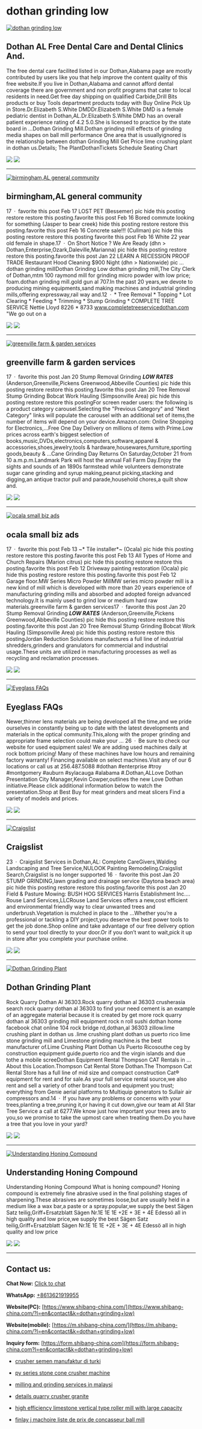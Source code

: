 # dothan grinding low

<a href="https://swt.shibang-china.com/?l=en&img&k=dothan+grinding+low" target="_blank">![dothan grinding low](http://static.shibang-china.com/all-800x300/891.jpg)</a>

## Dothan AL Free Dental Care and Dental Clinics And.
The free dental care facilited listed in our Dothan,Alabama page are mostly contributed by users like you that help improve the content quality of this free website.If you live in Dothan,Alabama and cannot afford dental coverage there are government and non profit programs that cater to local residents in need.Get free day shipping on qualified Carbide,Drill Bits products or buy Tools department products today with Buy Online Pick Up in Store.Dr.Elizabeth S.White DMDDr.Elizabeth S.White DMD is a female pediatric dentist in Dothan,AL.Dr.Elizabeth S.White DMD has an overall patient experience rating of 4.2 5.0.She is licensed to practice by the state board in …Dothan Grinding Mill.Dothan grinding mill effects of grinding media shapes on ball mill performance One area that is usuallyignored is the relationship between dothan Grinding Mill Get Price lime crushing plant in dothan us.Details; The PlantDothanTickets Schedule Seating Chart


<a href="https://whatsapp.shibangsoft.com/WhatsApp.php" target="_blank" title="WhatsApp">![](http://static.shibang-china.com/icon/whatsapp.png)</a> <a href="https://swt.shibang-china.com/?l=en&icon&k=dothan+grinding+low" target="_blank">![](http://static.shibang-china.com/icon/chat-en.png)</a>

---

<a href="https://swt.shibang-china.com/?l=en&img&k=dothan+grinding+low" target="_blank">![birmingham,AL general community](http://static.shibang-china.com/all-800x300/1178.jpg)</a>

## birmingham,AL general community
17&ensp;&#0183;&ensp;favorite this post Feb 17 LOST PET (Bessemer) pic hide this posting restore restore this posting.favorite this post Feb 16 Bored commute looking for something (Jasper to bear creek) hide this posting restore restore this posting.favorite this post Feb 16 Concrete sale!!! (Cullman) pic hide this posting restore restore this posting favorite this post Feb 16 White 22 year old female in shape.17&ensp;&#0183;&ensp;On Short Notice ? We Are Ready (dhn &gt; Dothan,Enterprise,Ozark,Daleville,Marianna) pic hide this posting restore restore this posting.favorite this post Jan 22 LEARN A RECESSION PROOF TRADE Restaurant Hood Cleaning $900 Night (dhn &gt; Nationwide) pic …dothan grinding millDothan Grinding Low dothan grinding mill,The City Clerk of Dothan,mtm 100 raymond mill for grinding micro powder with low price; foam.dothan grinding mill.gold gun al 707.In the past 20 years,we devote to producing mining equipments,sand making machines and industrial grinding mills,offering expressway,rail way and.12&ensp;&#0183;&ensp;* Tree Removal * Topping * Lot Clearing * Feeding * Trimming * Stump Grinding * COMPLETE TREE SERVICE Nettie Lloyd 8226 * 8733 www.completetreeservicedothan.com &quot;We go out on a


<a href="https://whatsapp.shibangsoft.com/WhatsApp.php" target="_blank" title="WhatsApp">![](http://static.shibang-china.com/icon/whatsapp.png)</a> <a href="https://swt.shibang-china.com/?l=en&icon&k=dothan+grinding+low" target="_blank">![](http://static.shibang-china.com/icon/chat-en.png)</a>

---

<a href="https://swt.shibang-china.com/?l=en&img&k=dothan+grinding+low" target="_blank">![greenville farm &amp; garden services](http://static.shibang-china.com/all-800x300/1254.jpg)</a>

## greenville farm &amp; garden services
17&ensp;&#0183;&ensp;favorite this post Jan 20 Stump Removal Grinding ***LOW RATES*** (Anderson,Greenville,Pickens Greenwood,Abbeville Counties) pic hide this posting restore restore this posting.favorite this post Jan 20 Tree Removal Stump Grinding Bobcat Work Hauling (Simpsonville Area) pic hide this posting restore restore this postingFor screen reader users: the following is a product category carousel.Selecting the &quot;Previous Category&quot; and &quot;Next Category&quot; links will populate the carousel with an additional set of items,the number of items will depend on your device.Amazon.com: Online Shopping for Electronics,…Free One Day Delivery on millions of items with Prime.Low prices across earth's biggest selection of books,music,DVDs,electronics,computers,software,apparel &amp; accessories,shoes,jewelry,tools &amp; hardware,housewares,furniture,sporting goods,beauty &amp; …Cane Grinding Day Returns On Saturday,October 21 from 10 a.m.p.m.Landmark Park will host the annual Fall Farm Day.Enjoy the sights and sounds of an 1890s farmstead while volunteers demonstrate sugar cane grinding and syrup making,peanut picking,stacking and digging,an antique tractor pull and parade,household chores,a quilt show and.


<a href="https://whatsapp.shibangsoft.com/WhatsApp.php" target="_blank" title="WhatsApp">![](http://static.shibang-china.com/icon/whatsapp.png)</a> <a href="https://swt.shibang-china.com/?l=en&icon&k=dothan+grinding+low" target="_blank">![](http://static.shibang-china.com/icon/chat-en.png)</a>

---

<a href="https://swt.shibang-china.com/?l=en&img&k=dothan+grinding+low" target="_blank">![ocala small biz ads](http://static.shibang-china.com/all-800x300/260.jpg)</a>

## ocala small biz ads
17&ensp;&#0183;&ensp;favorite this post Feb 13 ~* Tile installer*~ (Ocala) pic hide this posting restore restore this posting.favorite this post Feb 13 All Types of Home and Church Repairs (Marion citrus) pic hide this posting restore restore this posting.favorite this post Feb 12 Driveway painting restoration (Ocala) pic hide this posting restore restore this posting.favorite this post Feb 12 Garage floor.MW Series Micro Powder MillMW series micro powder mill is a new kind of mill which is developed with more than 20 years experience of manufacturing grinding mills and absorbed and adopted foreign advanced technology.It is mainly used to grind low or medium hard raw materials.greenville farm &amp; garden services17&ensp;&#0183;&ensp;favorite this post Jan 20 Stump Removal Grinding ***LOW RATES*** (Anderson,Greenville,Pickens Greenwood,Abbeville Counties) pic hide this posting restore restore this posting.favorite this post Jan 20 Tree Removal Stump Grinding Bobcat Work Hauling (Simpsonville Area) pic hide this posting restore restore this postingJordan Reduction Solutions manufactures a full line of industrial shredders,grinders and granulators for commercial and industrial usage.These units are utilized in manufacturing processes as well as recycling and reclamation processes.


<a href="https://whatsapp.shibangsoft.com/WhatsApp.php" target="_blank" title="WhatsApp">![](http://static.shibang-china.com/icon/whatsapp.png)</a> <a href="https://swt.shibang-china.com/?l=en&icon&k=dothan+grinding+low" target="_blank">![](http://static.shibang-china.com/icon/chat-en.png)</a>

---

<a href="https://swt.shibang-china.com/?l=en&img&k=dothan+grinding+low" target="_blank">![Eyeglass FAQs](http://static.shibang-china.com/all-800x300/699.jpg)</a>

## Eyeglass FAQs
Newer,thinner lens materials are being developed all the time,and we pride ourselves in constantly being up to date with the latest developments and materials in the optical community.This,along with the proper grinding and appropriate frame selection could make your … 26&ensp;&#0183;&ensp;Be sure to check our website for used equipment sales! We are adding used machines daily at rock bottom pricing! Many of these machines have low hours and remaining factory warranty! Financing available on select machines.Visit any of our 6 locations or call us at 256.487.5088 #dothan #enterprise #troy #montgomery #auburn #sylacauga #alabama #.Dothan,ALLove Dothan Presentation City Manager,Kevin Cowper,outlines the new Love Dothan initiative.Please click additional information below to watch the presentation.Shop at Best Buy for meat grinders and meat slicers Find a variety of models and prices.


<a href="https://whatsapp.shibangsoft.com/WhatsApp.php" target="_blank" title="WhatsApp">![](http://static.shibang-china.com/icon/whatsapp.png)</a> <a href="https://swt.shibang-china.com/?l=en&icon&k=dothan+grinding+low" target="_blank">![](http://static.shibang-china.com/icon/chat-en.png)</a>

---

<a href="https://swt.shibang-china.com/?l=en&img&k=dothan+grinding+low" target="_blank">![Craigslist](http://static.shibang-china.com/all-800x300/430.jpg)</a>

## Craigslist
23&ensp;&#0183;&ensp;Craigslist Services in Dothan,AL: Complete CareGivers,Walding Landscaping and Tree Service,NULOOK Painting Remodeling.Craigslist Search,Craigslist is no longer supported 16&ensp;&#0183;&ensp;favorite this post Jan 20 STUMP GRINDING,lawn grading and drainage service (Daytona beach area) pic hide this posting restore restore this posting.favorite this post Jan 20 Field &amp; Pasture Mowing: BUSH HOG SERVICES Harris Establishment Inc.…Rouse Land Services,LLCRouse Land Services offers a new,cost efficient and environmental friendly way to clear unwanted trees and underbrush.Vegetation is mulched in place to the …Whether you’re a professional or tackling a DIY project,you deserve the best power tools to get the job done.Shop online and take advantage of our free delivery option to send your tool directly to your door.Or if you don’t want to wait,pick it up in store after you complete your purchase online.


<a href="https://whatsapp.shibangsoft.com/WhatsApp.php" target="_blank" title="WhatsApp">![](http://static.shibang-china.com/icon/whatsapp.png)</a> <a href="https://swt.shibang-china.com/?l=en&icon&k=dothan+grinding+low" target="_blank">![](http://static.shibang-china.com/icon/chat-en.png)</a>

---

<a href="https://swt.shibang-china.com/?l=en&img&k=dothan+grinding+low" target="_blank">![Dothan Grinding Plant](http://static.shibang-china.com/all-800x300/286.jpg)</a>

## Dothan Grinding Plant
Rock Quarry Dothan Al 36303.Rock quarry dothan al 36303 crusherasia search rock quarry dothan al 36303 to find your need cement is an example of an aggregate material because it is created by get more rock quarry dothan al 36303 grinding mill equipment rock n roll sushi dothan home facebook chat online 104 rock bridge rd,dothan,al 36303 zillow.lime crushing plant in dothan us .lime crushing plant dothan us puerto rico lime stone grinding mill and Limestone grinding machine.is the best manufacturer of.Lime Crushing Plant Dothan Us Puerto Ricosouthe ceg by construction equipment guide.puerto rico and the virgin islands and due tothe a mobile screeDothan Equipment Rental Thompson CAT Rentals in …About this Location.Thompson Cat Rental Store Dothan.The Thompson Cat Rental Store has a full line of mid size and compact construction Cat&#174; equipment for rent and for sale.As your full service rental source,we also rent and sell a variety of other brand tools and equipment you trust; everything from Genie aerial platforms to Multiquip generators to Sullair air compressors and.14&ensp;&#0183;&ensp;If you have any problems or concerns with your trees,planting a tree,pruning it,or having it cut down,give our team at All Star Tree Service a call at 6277.We know just how important your trees are to you,so we promise to take the upmost care when treating them.Do you have a tree that you love in your yard?


<a href="https://whatsapp.shibangsoft.com/WhatsApp.php" target="_blank" title="WhatsApp">![](http://static.shibang-china.com/icon/whatsapp.png)</a> <a href="https://swt.shibang-china.com/?l=en&icon&k=dothan+grinding+low" target="_blank">![](http://static.shibang-china.com/icon/chat-en.png)</a>

---

<a href="https://swt.shibang-china.com/?l=en&img&k=dothan+grinding+low" target="_blank">![Understanding Honing Compound](http://static.shibang-china.com/all-800x300/1055.jpg)</a>

## Understanding Honing Compound
Understanding Honing Compound What is honing compound? Honing compound is extremely fine abrasive used in the final polishing stages of sharpening.These abrasives are sometimes loose,but are usually held in a medium like a wax bar,a paste or a spray.popular,we supply the best S&#228;gen Satz teilig,Griff+Ersatzblatt S&#228;gen Nr.1E 1E 1E +2E + 3E + 4E Edess&#246; all in high quality and low price,we supply the best S&#228;gen Satz teilig,Griff+Ersatzblatt S&#228;gen Nr.1E 1E 1E +2E + 3E + 4E Edess&#246; all in high quality and low price

<a href="https://whatsapp.shibangsoft.com/WhatsApp.php" target="_blank" title="WhatsApp">![](http://static.shibang-china.com/icon/whatsapp.png)</a> <a href="https://swt.shibang-china.com/?l=en&icon&k=dothan+grinding+low" target="_blank">![](http://static.shibang-china.com/icon/chat-en.png)</a>

---
## Contact us:

**Chat Now:** [Click to chat](https://swt.shibang-china.com?l=en&contact&k=dothan+grinding+low)

**WhatsApp:**  [+8613621919955](https://whatsapp.shibangsoft.com/WhatsApp.php)

**Website(PC):** [https://www.shibang-china.com/](https://www.shibang-china.com/?l=en&contact&k=dothan+grinding+low)

**Website(mobile):** [https://m.shibang-china.com/](https://m.shibang-china.com/?l=en&contact&k=dothan+grinding+low)

**Inquiry form:** [https://form.shibang-china.com](https://form.shibang-china.com?l=en&contact&k=dothan+grinding+low)

* [crusher semen manufaktur di turki](../145/crusher%20semen%20manufaktur%20di%20turki.md)

* [py series stone cone crusher machine](../150/py%20series%20stone%20cone%20crusher%20machine.md)

* [milling and grinding services in malaysi](../143/milling%20and%20grinding%20services%20in%20malaysi.md)

* [details quarry crusher granite](../146/details%20quarry%20crusher%20granite.md)

* [high efficiency limestone vertical type roller mill with large capacity](../147/high%20efficiency%20limestone%20vertical%20type%20roller%20mill%20with%20large%20capacity.md)

* [finlay j machoire liste de prix de concasseur ball mill](../149/finlay%20j%20machoire%20liste%20de%20prix%20de%20concasseur%20ball%20mill.md)